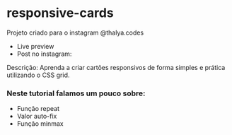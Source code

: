 # responsive-cards
Projeto criado para o instagram @thalya.codes
* Live preview 
* Post no instagram: 

Descrição: Aprenda a criar cartões responsivos de forma simples e prática utilizando o CSS grid.

### Neste tutorial falamos um pouco sobre:
* Função repeat
* Valor auto-fix
* Função minmax


